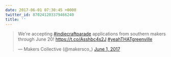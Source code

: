 ```yaml
---
date: 2017-06-01 07:30:45 +0000
twitter_id: 870241203379466240
title: ''
---
```


<blockquote class="twitter-tweet"><p lang="en" dir="ltr">We&#39;re accepting <a href="https://twitter.com/hashtag/indiecraftparade?src=hash&amp;ref_src=twsrc%5Etfw">#indiecraftparade</a> applications from southern makers through June 20! <a href="https://t.co/Asshbc4s2J">https://t.co/Asshbc4s2J</a> <a href="https://twitter.com/hashtag/yeahTHATgreenville?src=hash&amp;ref_src=twsrc%5Etfw">#yeahTHATgreenville</a></p>&mdash; Makers Collective (@makersco_) <a href="https://twitter.com/makersco_/status/870238582874787840?ref_src=twsrc%5Etfw">June 1, 2017</a></blockquote>
<script async src="https://platform.twitter.com/widgets.js" charset="utf-8"></script>
